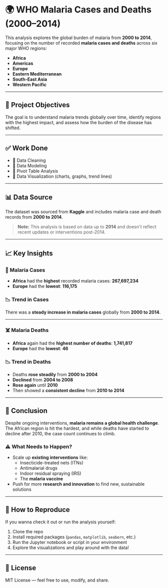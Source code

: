 
# 🌍 WHO Malaria Cases and Deaths (2000–2014)

This analysis explores the global burden of malaria from **2000 to 2014**, focusing on the number of recorded **malaria cases and deaths** across six major WHO regions:

- **Africa**
- **Americas**
- **Europe**
- **Eastern Mediterranean**
- **South-East Asia**
- **Western Pacific**

---

## 📌 Project Objectives

The goal is to understand malaria trends globally over time, identify regions with the highest impact, and assess how the burden of the disease has shifted.

---

## ✅ Work Done

- 🔹 Data Cleaning  
- 🔹 Data Modeling  
- 🔹 Pivot Table Analysis  
- 🔹 Data Visualization (charts, graphs, trend lines)

---

## 📊 Data Source

The dataset was sourced from **Kaggle** and includes malaria case and death records from **2000 to 2014**.

> **Note:** This analysis is based on data up to **2014** and doesn't reflect recent updates or interventions post-2014.

---

## 📈 Key Insights

### 💉 Malaria Cases

- **Africa** had the **highest** recorded malaria cases: **267,697,234**
- **Europe** had the **lowest**: **116,175**

### 📉 Trend in Cases

There was a **steady increase in malaria cases** globally from **2000 to 2014**.

---

### ☠️ Malaria Deaths

- **Africa** again had the **highest number of deaths**: **1,741,817**
- **Europe** had the **lowest**: **46**

### 📉 Trend in Deaths

- Deaths **rose steadily** from **2000 to 2004**
- **Declined** from **2004 to 2008**
- **Rose again** until **2010**
- Then showed a **consistent decline** from **2010 to 2014**

---

## 🧠 Conclusion

Despite ongoing interventions, **malaria remains a global health challenge**. The African region is hit the hardest, and while deaths have started to decline after 2010, the case count continues to climb.

### ⚠️ What Needs to Happen?

- Scale up **existing interventions** like:
  - Insecticide-treated nets (ITNs)
  - Antimalarial drugs
  - Indoor residual spraying (IRS)
  - The **malaria vaccine**
- Push for more **research and innovation** to find new, sustainable solutions

---

## 🚀 How to Reproduce

If you wanna check it out or run the analysis yourself:

1. Clone the repo  
2. Install required packages (`pandas`, `matplotlib`, `seaborn`, etc.)  
3. Run the Jupyter notebook or script in your environment  
4. Explore the visualizations and play around with the data!

---

## 🧾 License

MIT License — feel free to use, modify, and share.

